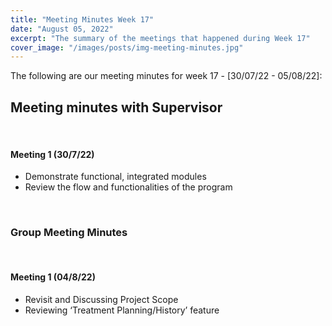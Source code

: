 ```yaml
---
title: "Meeting Minutes Week 17"
date: "August 05, 2022"
excerpt: "The summary of the meetings that happened during Week 17"
cover_image: "/images/posts/img-meeting-minutes.jpg"
---
```


The following are our meeting minutes for week 17 - [30/07/22 - 05/08/22]:

## Meeting minutes with Supervisor

<br/>

#### Meeting 1 (30/7/22)

- Demonstrate functional, integrated modules
- Review the flow and functionalities of the program

<br/>

### Group Meeting Minutes

<br/>

#### Meeting 1 (04/8/22)

- Revisit and Discussing Project Scope
- Reviewing ‘Treatment Planning/History’ feature
